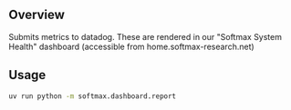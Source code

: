 ## Overview

Submits metrics to datadog. These are rendered in our "Softmax System Health" dashboard (accessible from
home.softmax-research.net)

## Usage

```bash
uv run python -m softmax.dashboard.report
```
